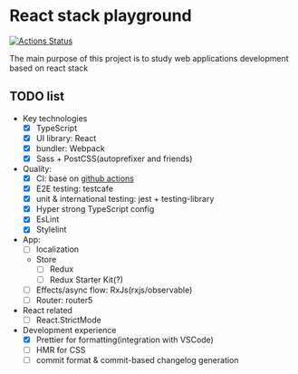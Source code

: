 # React stack playground

[![Actions Status](https://github.com/rodmax/react-playground/workflows/ci/badge.svg)](https://github.com/rodmax/react-playground/actions)


The main purpose of this project is to study web applications development based on react stack

## TODO list

- Key technologies
    - [x] TypeScript
    - [x] UI library: React
    - [x] bundler: Webpack
    - [x] Sass + PostCSS(autoprefixer and friends)
- Quality:
    - [x] CI: base on [github actions](https://github.com/rodmax/react-playground/actions)
    - [x] E2E testing: testcafe
    - [x] unit & international testing: jest + testing-library
    - [x] Hyper strong TypeScript config
    - [x] EsLint
    - [x] Stylelint
- App:
    - [ ] localization
    - Store
        - [ ] Redux
        - [ ] Redux Starter Kit(?)
    - [ ] Effects/async flow: RxJs(rxjs/observable)
    - [ ] Router: router5
- React related
    - [ ] React.StrictMode
- Development experience
    - [x] Prettier for formatting(integration with VSCode)
    - [ ] HMR for CSS
    - [ ] commit format & commit-based changelog generation

